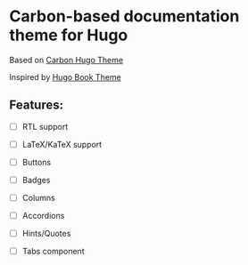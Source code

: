 # Carbon-based documentation theme for Hugo

Based on [Carbon Hugo Theme](https://github.com/IBM/carbon-hugo-theme/) 

Inspired by [Hugo Book Theme](https://github.com/alex-shpak/hugo-book)

## Features:

- [ ] RTL support
- [ ] LaTeX/KaTeX support
- [ ] Buttons
- [ ] Badges
- [ ] Columns
- [ ] Accordions
- [ ] Hints/Quotes
- [ ] Tabs component

